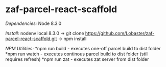# zaf-parcel-react-scaffold
*Dependencies:* Node 8.3.0

*Install:*
nodenv local 8.3.0 -> git clone https://github.com/Lobaster/zaf-parcel-react-scaffold.git -> npm install

*NPM Utilities:*
*npm run build - executes one-off parcel build to dist folder
*npm run watch - executes continous parcel build to dist folder (still requires refresh)
*npm run zat - executes zat server from dist folder

